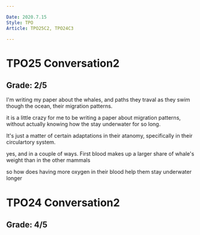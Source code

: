 ```yaml
---

Date: 2020.7.15
Style: TPO
Article: TPO25C2, TPO24C3

---
```

# TPO25 Conversation2
## Grade: 2/5

I'm writing my paper about the whales, and paths they traval as they swim though the ocean, their migration patterns.

it is a little crazy for me to be  writing a paper about migration patterns, without actually knowing how the stay underwater for so long.

It's just a matter of certain adaptations in their atanomy, specifically in their circulartory system.

yes, and in a couple of ways. First blood makes up a larger share of whale's weight than in the other mammals

so how does having more oxygen in their blood help them stay underwater longer
# TPO24 Conversation2
## Grade: 4/5  

